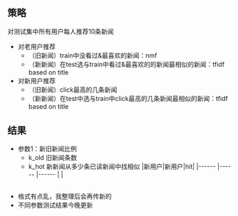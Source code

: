 # 

## 策略
对测试集中所有用户每人推荐10条新闻
- 对老用户推荐
    - （旧新闻）train中没看过&最喜欢的新闻：nmf
    - （新新闻）在test选与train中看过&最喜欢的的新闻最相似的新闻：tfidf based on title
- 对新用户推荐
    - （旧新闻）click最高的几条新闻
    - （新新闻）在test中选与train中click最高的几条新闻最相似的新闻：tfidf based on title

## 结果
- 参数1：新旧新闻比例
    - k_old 旧新闻条数
    - k_hot 新新闻从多少条已读新闻中找相似
|新用户|新用户|hit|
|------ |------ |------ |
|


## 
- 格式有点乱，我整理后会再传新的
- 不同参数测试结果今晚更新